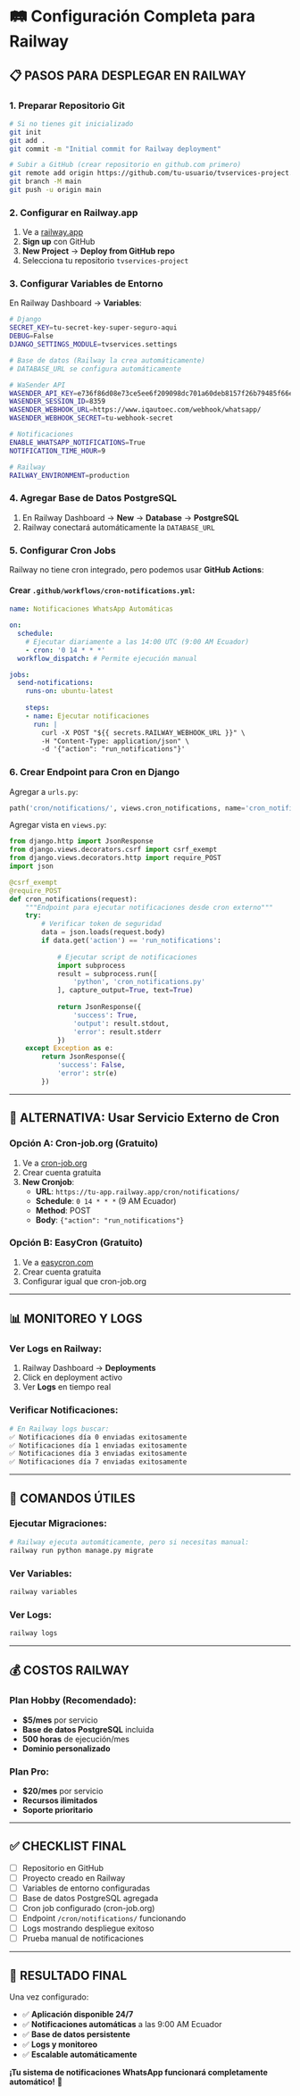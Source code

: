 # 🛤️ Configuración Completa para Railway

## 📋 PASOS PARA DESPLEGAR EN RAILWAY

### 1. **Preparar Repositorio Git**
```bash
# Si no tienes git inicializado
git init
git add .
git commit -m "Initial commit for Railway deployment"

# Subir a GitHub (crear repositorio en github.com primero)
git remote add origin https://github.com/tu-usuario/tvservices-project.git
git branch -M main
git push -u origin main
```

### 2. **Configurar en Railway.app**
1. Ve a [railway.app](https://railway.app)
2. **Sign up** con GitHub
3. **New Project** → **Deploy from GitHub repo**
4. Selecciona tu repositorio `tvservices-project`

### 3. **Configurar Variables de Entorno**
En Railway Dashboard → **Variables**:

```bash
# Django
SECRET_KEY=tu-secret-key-super-seguro-aqui
DEBUG=False
DJANGO_SETTINGS_MODULE=tvservices.settings

# Base de datos (Railway la crea automáticamente)
# DATABASE_URL se configura automáticamente

# WaSender API
WASENDER_API_KEY=e736f86d08e73ce5ee6f209098dc701a60deb8157f26b79485f66e1249aabee6
WASENDER_SESSION_ID=8359
WASENDER_WEBHOOK_URL=https://www.iqautoec.com/webhook/whatsapp/
WASENDER_WEBHOOK_SECRET=tu-webhook-secret

# Notificaciones
ENABLE_WHATSAPP_NOTIFICATIONS=True
NOTIFICATION_TIME_HOUR=9

# Railway
RAILWAY_ENVIRONMENT=production
```

### 4. **Agregar Base de Datos PostgreSQL**
1. En Railway Dashboard → **New** → **Database** → **PostgreSQL**
2. Railway conectará automáticamente la `DATABASE_URL`

### 5. **Configurar Cron Jobs**
Railway no tiene cron integrado, pero podemos usar **GitHub Actions**:

#### Crear `.github/workflows/cron-notifications.yml`:
```yaml
name: Notificaciones WhatsApp Automáticas

on:
  schedule:
    # Ejecutar diariamente a las 14:00 UTC (9:00 AM Ecuador)
    - cron: '0 14 * * *'
  workflow_dispatch: # Permite ejecución manual

jobs:
  send-notifications:
    runs-on: ubuntu-latest
    
    steps:
    - name: Ejecutar notificaciones
      run: |
        curl -X POST "${{ secrets.RAILWAY_WEBHOOK_URL }}" \
        -H "Content-Type: application/json" \
        -d '{"action": "run_notifications"}'
```

### 6. **Crear Endpoint para Cron en Django**
Agregar a `urls.py`:
```python
path('cron/notifications/', views.cron_notifications, name='cron_notifications'),
```

Agregar vista en `views.py`:
```python
from django.http import JsonResponse
from django.views.decorators.csrf import csrf_exempt
from django.views.decorators.http import require_POST
import json

@csrf_exempt
@require_POST
def cron_notifications(request):
    """Endpoint para ejecutar notificaciones desde cron externo"""
    try:
        # Verificar token de seguridad
        data = json.loads(request.body)
        if data.get('action') == 'run_notifications':
            
            # Ejecutar script de notificaciones
            import subprocess
            result = subprocess.run([
                'python', 'cron_notifications.py'
            ], capture_output=True, text=True)
            
            return JsonResponse({
                'success': True,
                'output': result.stdout,
                'error': result.stderr
            })
    except Exception as e:
        return JsonResponse({
            'success': False,
            'error': str(e)
        })
```

---

## 🚀 ALTERNATIVA: Usar Servicio Externo de Cron

### **Opción A: Cron-job.org (Gratuito)**
1. Ve a [cron-job.org](https://cron-job.org)
2. Crear cuenta gratuita
3. **New Cronjob**:
   - **URL**: `https://tu-app.railway.app/cron/notifications/`
   - **Schedule**: `0 14 * * *` (9 AM Ecuador)
   - **Method**: POST
   - **Body**: `{"action": "run_notifications"}`

### **Opción B: EasyCron (Gratuito)**
1. Ve a [easycron.com](https://easycron.com)
2. Crear cuenta gratuita
3. Configurar igual que cron-job.org

---

## 📊 MONITOREO Y LOGS

### Ver Logs en Railway:
1. Railway Dashboard → **Deployments**
2. Click en deployment activo
3. Ver **Logs** en tiempo real

### Verificar Notificaciones:
```bash
# En Railway logs buscar:
✅ Notificaciones día 0 enviadas exitosamente
✅ Notificaciones día 1 enviadas exitosamente
✅ Notificaciones día 3 enviadas exitosamente
✅ Notificaciones día 7 enviadas exitosamente
```

---

## 🔧 COMANDOS ÚTILES

### Ejecutar Migraciones:
```bash
# Railway ejecuta automáticamente, pero si necesitas manual:
railway run python manage.py migrate
```

### Ver Variables:
```bash
railway variables
```

### Ver Logs:
```bash
railway logs
```

---

## 💰 COSTOS RAILWAY

### Plan Hobby (Recomendado):
- **$5/mes** por servicio
- **Base de datos PostgreSQL** incluida
- **500 horas** de ejecución/mes
- **Dominio personalizado**

### Plan Pro:
- **$20/mes** por servicio
- **Recursos ilimitados**
- **Soporte prioritario**

---

## ✅ CHECKLIST FINAL

- [ ] Repositorio en GitHub
- [ ] Proyecto creado en Railway
- [ ] Variables de entorno configuradas
- [ ] Base de datos PostgreSQL agregada
- [ ] Cron job configurado (cron-job.org)
- [ ] Endpoint `/cron/notifications/` funcionando
- [ ] Logs mostrando despliegue exitoso
- [ ] Prueba manual de notificaciones

---

## 🎯 RESULTADO FINAL

Una vez configurado:
- ✅ **Aplicación disponible 24/7**
- ✅ **Notificaciones automáticas** a las 9:00 AM Ecuador
- ✅ **Base de datos persistente**
- ✅ **Logs y monitoreo**
- ✅ **Escalable automáticamente**

**¡Tu sistema de notificaciones WhatsApp funcionará completamente automático!** 🚀
